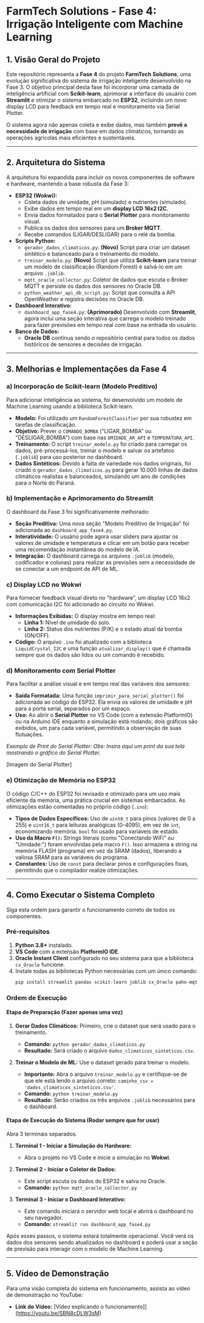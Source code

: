 # FarmTech Solutions - Fase 4: Irrigação Inteligente com Machine Learning

## 1. Visão Geral do Projeto

Este repositório representa a **Fase 4** do projeto **FarmTech Solutions**, uma evolução significativa do sistema de irrigação inteligente desenvolvido na Fase 3. O objetivo principal desta fase foi incorporar uma camada de inteligência artificial com **Scikit-learn**, aprimorar a interface do usuário com **Streamlit** e otimizar o sistema embarcado no **ESP32**, incluindo um novo display LCD para feedback em tempo real e monitoramento via Serial Plotter.

O sistema agora não apenas coleta e exibe dados, mas também **prevê a necessidade de irrigação** com base em dados climáticos, tornando as operações agrícolas mais eficientes e sustentáveis.

---

## 2. Arquitetura do Sistema

A arquitetura foi expandida para incluir os novos componentes de software e hardware, mantendo a base robusta da Fase 3:

* **ESP32 (Wokwi):**
    * Coleta dados de umidade, pH (simulado) e nutrientes (simulado).
    * Exibe dados em tempo real em um **display LCD 16x2 I2C**.
    * Envia dados formatados para o **Serial Plotter** para monitoramento visual.
    * Publica os dados dos sensores para um **Broker MQTT**.
    * Recebe comandos (LIGAR/DESLIGAR) para o relé da bomba.
* **Scripts Python:**
    * `gerador_dados_climaticos.py`: **(Novo)** Script para criar um dataset sintético e balanceado para o treinamento do modelo.
    * `treinar_modelo.py`: **(Novo)** Script que utiliza **Scikit-learn** para treinar um modelo de classificação (Random Forest) e salvá-lo em um arquivo `.joblib`.
    * `mqtt_oracle_collector.py`: Coletor de dados que escuta o Broker MQTT e persiste os dados dos sensores no Oracle DB.
    * `python_weather_api_db_script.py`: Script que consulta a API OpenWeather e registra decisões no Oracle DB.
* **Dashboard Interativo:**
    * `dashboard_app_fase4.py`: **(Aprimorado)** Desenvolvido com **Streamlit**, agora inclui uma seção interativa que carrega o modelo treinado para fazer previsões em tempo real com base na entrada do usuário.
* **Banco de Dados:**
    * **Oracle DB** continua sendo o repositório central para todos os dados históricos de sensores e decisões de irrigação.

---

## 3. Melhorias e Implementações da Fase 4

### a) Incorporação de Scikit-learn (Modelo Preditivo)

Para adicionar inteligência ao sistema, foi desenvolvido um modelo de Machine Learning usando a biblioteca Scikit-learn.

* **Modelo:** Foi utilizado um `RandomForestClassifier` por sua robustez em tarefas de classificação.
* **Objetivo:** Prever o `COMANDO_BOMBA` ("LIGAR_BOMBA" ou "DESLIGAR_BOMBA") com base nas `UMIDADE_AR_API` e `TEMPERATURA_API`.
* **Treinamento:** O script `treinar_modelo.py` foi criado para carregar os dados, pré-processá-los, treinar o modelo e salvar os artefatos (`.joblib`) para uso posterior no dashboard.
* **Dados Sintéticos:** Devido à falta de variedade nos dados originais, foi criado o `gerador_dados_climaticos.py` para gerar 10.000 linhas de dados climáticos realistas e balanceados, simulando um ano de condições para o Norte do Paraná.

### b) Implementação e Aprimoramento do Streamlit

O dashboard da Fase 3 foi significativamente melhorado:

* **Seção Preditiva:** Uma nova seção "Modelo Preditivo de Irrigação" foi adicionada ao `dashboard_app_fase4.py`.
* **Interatividade:** O usuário pode agora usar sliders para ajustar os valores de umidade e temperatura e clicar em um botão para receber uma recomendação instantânea do modelo de IA.
* **Integração:** O dashboard carrega os arquivos `.joblib` (modelo, codificador e colunas) para realizar as previsões sem a necessidade de se conectar a um endpoint de API de ML.

### c) Display LCD no Wokwi

Para fornecer feedback visual direto no "hardware", um display LCD 16x2 com comunicação I2C foi adicionado ao circuito no Wokwi.

* **Informações Exibidas:** O display mostra em tempo real:
    * **Linha 1:** Nível de umidade do solo.
    * **Linha 2:** Status dos nutrientes (P/K) e o estado atual da bomba (ON/OFF).
* **Código:** O arquivo `.ino` foi atualizado com a biblioteca `LiquidCrystal_I2C` e uma função `atualizar_display()` que é chamada sempre que os dados são lidos ou um comando é recebido.

### d) Monitoramento com Serial Plotter

Para facilitar a análise visual e em tempo real das variáveis dos sensores:

* **Saída Formatada:** Uma função `imprimir_para_serial_plotter()` foi adicionada ao código do ESP32. Ela envia os valores de umidade e pH para a porta serial, separados por um espaço.
* **Uso:** Ao abrir o **Serial Plotter** no VS Code (com a extensão PlatformIO) ou na Arduino IDE enquanto a simulação está rodando, dois gráficos são exibidos, um para cada variável, permitindo a observação de suas flutuações.

*Exemplo de Print do Serial Plotter:*
*Obs: Insira aqui um print da sua tela mostrando o gráfico do Serial Plotter.*

[Imagem do Serial Plotter]


### e) Otimização de Memória no ESP32

O código C/C++ do ESP32 foi revisado e otimizado para um uso mais eficiente da memória, uma prática crucial em sistemas embarcados. As otimizações estão comentadas no próprio código (`.ino`):

* **Tipos de Dados Específicos:** Uso de `uint8_t` para pinos (valores de 0 a 255) e `uint16_t` para leituras analógicas (0-4095), em vez de `int`, economizando memória. `bool` foi usado para variáveis de estado.
* **Uso da Macro `F()`:** Strings literais (como "Conectando WiFi" ou "Umidade:") foram envolvidas pela macro `F()`. Isso armazena a string na memória FLASH (programa) em vez da SRAM (dados), liberando a valiosa SRAM para as variáveis do programa.
* **Constantes:** Uso de `const` para declarar pinos e configurações fixas, permitindo que o compilador realize otimizações.

---

## 4. Como Executar o Sistema Completo

Siga esta ordem para garantir o funcionamento correto de todos os componentes.

### Pré-requisitos

1.  **Python 3.8+** instalado.
2.  **VS Code** com a extensão **PlatformIO IDE**.
3.  **Oracle Instant Client** configurado no seu sistema para que a biblioteca `cx_Oracle` funcione.
4.  Instale todas as bibliotecas Python necessárias com um único comando:
    ```bash
    pip install streamlit pandas scikit-learn joblib cx_Oracle paho-mqtt numpy
    ```

### Ordem de Execução

#### Etapa de Preparação (Fazer apenas uma vez)

1.  **Gerar Dados Climáticos:** Primeiro, crie o dataset que será usado para o treinamento.
    * **Comando:** `python gerador_dados_climaticos.py`
    * **Resultado:** Será criado o arquivo `dados_climaticos_sinteticos.csv`.

2.  **Treinar o Modelo de ML:** Use o dataset gerado para treinar o modelo.
    * **Importante:** Abra o arquivo `treinar_modelo.py` e certifique-se de que ele está lendo o arquivo correto: `caminho_csv = 'dados_climaticos_sinteticos.csv'`.
    * **Comando:** `python treinar_modelo.py`
    * **Resultado:** Serão criados os três arquivos `.joblib` necessários para o dashboard.

#### Etapa de Execução do Sistema (Rodar sempre que for usar)

Abra 3 terminais separados.

1.  **Terminal 1 - Iniciar a Simulação do Hardware:**
    * Abra o projeto no VS Code e inicie a simulação no **Wokwi**.

2.  **Terminal 2 - Iniciar o Coletor de Dados:**
    * Este script escuta os dados do ESP32 e salva no Oracle.
    * **Comando:** `python mqtt_oracle_collector.py`

3.  **Terminal 3 - Iniciar o Dashboard Interativo:**
    * Este comando iniciará o servidor web local e abrirá o dashboard no seu navegador.
    * **Comando:** `streamlit run dashboard_app_fase4.py`

Após esses passos, o sistema estará totalmente operacional. Você verá os dados dos sensores sendo atualizados no dashboard e poderá usar a seção de previsão para interagir com o modelo de Machine Learning.

---

## 5. Vídeo de Demonstração

Para uma visão completa do sistema em funcionamento, assista ao vídeo de demonstração no YouTube:

* **Link do Vídeo:** [Vídeo explicando o funcionamento]](https://youtu.be/SBN8cDLW3sM)

